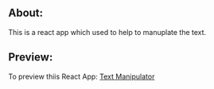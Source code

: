 ## About:
 This is a react app which used to help to manuplate the text.

## Preview:

To preview thiis React App: [Text Manipulator](https://sujeet666.github.io/TextUtils/)
